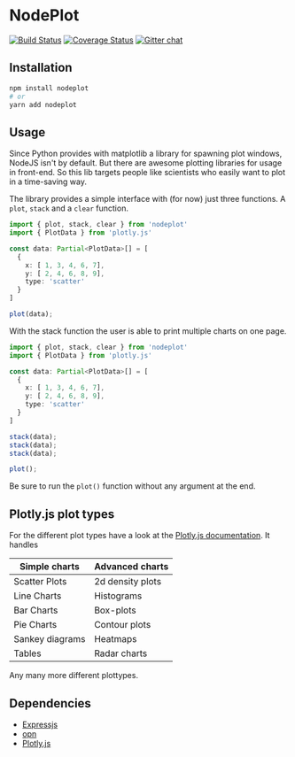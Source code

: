 # NodePlot

[![Build Status](https://travis-ci.org/ngfelixl/nodeplot.svg?branch=master)](https://travis-ci.org/ngfelixl/nodeplot)
[![Coverage Status](https://coveralls.io/repos/github/ngfelixl/nodeplot/badge.svg?branch=master)](https://coveralls.io/github/ngfelixl/nodeplot?branch=master)
[![Gitter chat](https://badges.gitter.im/gitterHQ/gitter.png)](https://gitter.im/nodeplot/)

## Installation

```sh
npm install nodeplot
# or
yarn add nodeplot
```

## Usage

Since Python provides with matplotlib a library for spawning plot windows, NodeJS isn't by default. But there are awesome plotting libraries for usage in front-end. So this lib targets people like scientists who easily want to plot in a time-saving way.

The library provides a simple interface with (for now) just three functions. A `plot`, `stack` and a `clear` function.

```typescript
import { plot, stack, clear } from 'nodeplot'
import { PlotData } from 'plotly.js'

const data: Partial<PlotData>[] = [
  {
    x: [ 1, 3, 4, 6, 7],
    y: [ 2, 4, 6, 8, 9],
    type: 'scatter'
  }
]

plot(data);
```

With the stack function the user is able to print multiple charts on one page.


```typescript
import { plot, stack, clear } from 'nodeplot'
import { PlotData } from 'plotly.js'

const data: Partial<PlotData>[] = [
  {
    x: [ 1, 3, 4, 6, 7],
    y: [ 2, 4, 6, 8, 9],
    type: 'scatter'
  }
]

stack(data);
stack(data);
stack(data);

plot();
```

Be sure to run the `plot()` function without any argument at the end.

## Plotly.js plot types

For the different plot types have a look at the [Plotly.js documentation](https://plot.ly/javascript/). It handles

| Simple charts              | Advanced charts             |
| -------------------------- | --------------------------- |
| Scatter Plots              | 2d density plots            |
| Line Charts                | Histograms                  |
| Bar Charts                 | Box-plots                   |
| Pie Charts                 | Contour plots               |
| Sankey diagrams            | Heatmaps                    |
| Tables                     | Radar charts                |

Any many more different plottypes.

## Dependencies

- [Expressjs](https://expressjs.com/de/)
- [opn](https://www.npmjs.com/package/opn)
- [Plotly.js](https://plot.ly/javascript/)